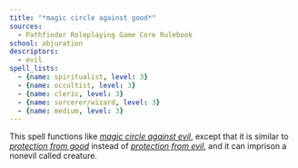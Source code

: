 ```yaml
---
title: "*magic circle against good*"
sources:
  - Pathfinder Roleplaying Game Core Rulebook
school: abjuration
descriptors:
  - evil
spell_lists:
  - {name: spiritualist, level: 3}
  - {name: occultist, level: 3}
  - {name: cleric, level: 3}
  - {name: sorcerer/wizard, level: 3}
  - {name: medium, level: 3}
---
```


This spell functions like [*magic circle against evil*](/spells/magic-circle-against-evil/), except that it is similar to [*protection from good*](/spells/protection-from-good/) instead of [*protection from evil*](/spells/protection-from-evil/), and it can imprison a nonevil called creature.

